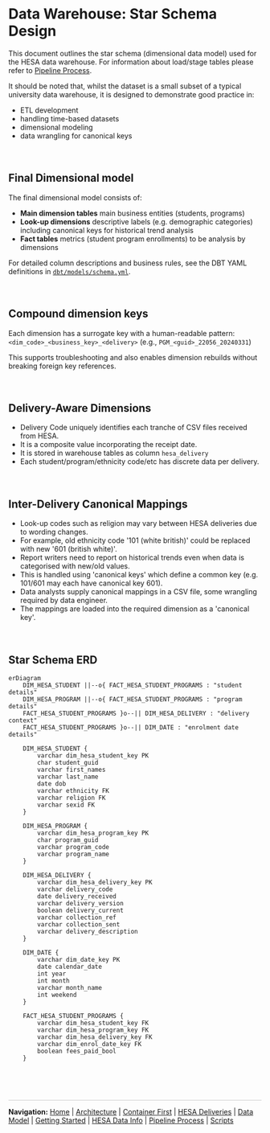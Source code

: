# Data Warehouse: Star Schema Design
This document outlines the star schema (dimensional data model) used for the HESA data warehouse. For information about load/stage tables please refer to <a href="pipeline-process.md">Pipeline Process</a>.

It should be noted that, whilst the dataset is a small subset of a typical university data warehouse, it is designed to demonstrate good practice in:
- ETL development
- handling time-based datasets
- dimensional modeling
- data wrangling for canonical keys

<div style="margin: 1em 0; min-height: 20px;"></div>

## Final Dimensional model
The final dimensional model consists of:
- **Main dimension tables** main business entities (students, programs)
- **Look-up dimensions** descriptive labels (e.g. demographic categories) including canonical keys for historical trend analysis
- **Fact tables** metrics (student program enrollments) to be analysis by dimensions

For detailed column descriptions and business rules, see the DBT YAML definitions in [`dbt/models/schema.yml`](../dbt/models/schema.yml).

<div style="margin: 1em 0; min-height: 20px;"></div>

## Compound dimension keys
Each dimension has a surrogate key with a human-readable pattern: `<dim_code>_<business_key>_<delivery>` (e.g., `PGM_<guid>_22056_20240331`)

This supports troubleshooting and also enables dimension rebuilds without breaking foreign key references.

<div style="margin: 1em 0; min-height: 20px;"></div>

## Delivery-Aware Dimensions
- Delivery Code uniquely identifies each tranche of CSV files received from HESA.
- It is a composite value incorporating the receipt date.
- It is stored in warehouse tables as column `hesa_delivery`
- Each student/program/ethnicity code/etc has discrete data per delivery.

<div style="margin: 1em 0; min-height: 20px;"></div>

## Inter-Delivery Canonical Mappings
- Look-up codes such as religion may vary between HESA deliveries due to wording changes.
- For example, old ethnicity code '101 (white british)' could be replaced with new '601 (british white)'.
- Report writers need to report on historical trends even when data is categorised with new/old values.
- This is handled using 'canonical keys' which define a common key (e.g. 101/601 may each have canonical key 601).
- Data analysts supply canonical mappings in a CSV file, some wrangling required by data engineer.
- The mappings are loaded into the required dimension as a 'canonical key'.

<div style="margin: 1em 0; min-height: 20px;"></div>

## Star Schema ERD

```mermaid
erDiagram
    DIM_HESA_STUDENT ||--o{ FACT_HESA_STUDENT_PROGRAMS : "student details"
    DIM_HESA_PROGRAM ||--o{ FACT_HESA_STUDENT_PROGRAMS : "program details"
    FACT_HESA_STUDENT_PROGRAMS }o--|| DIM_HESA_DELIVERY : "delivery context"
    FACT_HESA_STUDENT_PROGRAMS }o--|| DIM_DATE : "enrolment date details"

    DIM_HESA_STUDENT {
        varchar dim_hesa_student_key PK
        char student_guid
        varchar first_names
        varchar last_name
        date dob
        varchar ethnicity FK
        varchar religion FK
        varchar sexid FK
    }

    DIM_HESA_PROGRAM {
        varchar dim_hesa_program_key PK
        char program_guid
        varchar program_code
        varchar program_name
    }

    DIM_HESA_DELIVERY {
        varchar dim_hesa_delivery_key PK
        varchar delivery_code
        date delivery_received
        varchar delivery_version
        boolean delivery_current
        varchar collection_ref
        varchar collection_sent
        varchar delivery_description
    }
    
    DIM_DATE {
        varchar dim_date_key PK
        date calendar_date
        int year
        int month
        varchar month_name
        int weekend
    }
    
    FACT_HESA_STUDENT_PROGRAMS {
        varchar dim_hesa_student_key FK
        varchar dim_hesa_program_key FK
        varchar dim_hesa_delivery_key FK
        varchar dim_enrol_date_key FK
        boolean fees_paid_bool
    }
```

<div style="margin: 1em 0; min-height: 20px;"></div>

<div style="margin: 3em 0 1em 0; border-top: 1px solid #ccc; padding-top: 1em;">
  <strong>Navigation:</strong>
  <a href="README.md">Home</a> |
  <a href="architecture.md">Architecture</a> |
  <a href="container-first.md">Container First</a> |
  <a href="data-deliveries.md">HESA Deliveries</a> |
  <a href="data-model.md">Data Model</a> |
  <a href="getting-started.md">Getting Started</a> |
  <a href="hesa-data-info.md">HESA Data Info</a> |
  <a href="pipeline-process.md">Pipeline Process</a> |
  <a href="scripts.md">Scripts</a>
</div>